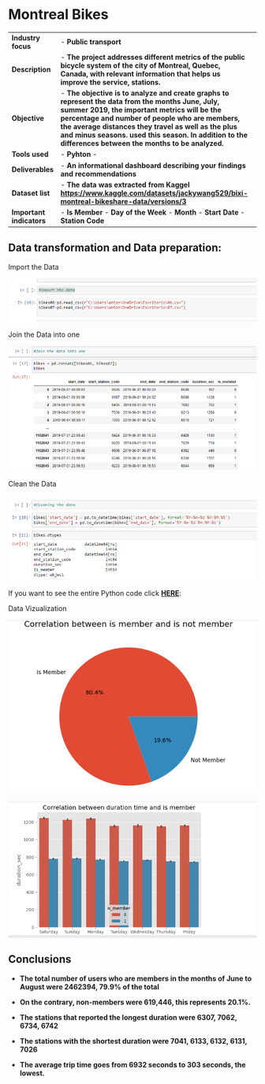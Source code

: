 <h1>Montreal Bikes </h1>

|  |  | |
| ----------- | ----------- | ----------|
| <b>Industry focus  </b> | - <b>Public transport </b> |  |
|<b> Description  </b>  | - <b>The project addresses different metrics of the public bicycle system of the city of Montreal, Quebec, Canada, with relevant information that helps us improve the service, stations.</b> | |
|<b> Objective </b> | - <b>The objective is to analyze and create graphs to represent the data from the months June, July, summer 2019, the important metrics will be the percentage and number of people who are members, the average distances they travel as well as the plus and minus seasons. used this season. In addition to the differences between the months to be analyzed. </b> |  |
|<b> Tools used  </b> | - <b>Pyhton</b> - |
|<b> Deliverables </b>  | - <b>An informational dashboard describing your findings and recommendations </b> | |
|<b> Dataset list </b> |- <b> The data was extracted from Kaggel https://www.kaggle.com/datasets/jackywang529/bixi-montreal-bikeshare-data/versions/3</b>|  |
|<b>Important indicators  </b>  | - <b>Is Member</b>  - <b>Day of the Week</b>  - <b> Month</b> - <b> Start Date</b> - <b> Station Code</b>     | |

<h2>Data transformation and Data preparation:</h2>  
<p align="center">
  
Import the Data 

![Cleaning data](https://github.com/antomagu/bikes/blob/main/importthedata.png)

<p align="center">
  
Join the Data into one

![Cleaning data](https://github.com/antomagu/bikes/blob/main/jointhedata.png)

<p align="center">
  
Clean the Data

![Cleaning data](https://github.com/antomagu/bikes/blob/main/cleanthedata.png)

If you want to see the entire Python code click **[HERE](https://www.kaggle.com/code/antonioguev/bikes-en-python?scriptVersionId=163493117)**:

<p align="center">
  
Data Vizualization

![Data Vizualization](https://github.com/antomagu/bikes/blob/main/viz1.png)

![Data Vizualization](https://github.com/antomagu/bikes/blob/main/viz2.png)

<h2>Conclusions</h2>  

- <b> The total number of users who are members in the months of June to August were 2462394, 79.9% of the total</b> 

- <b>On the contrary, non-members were 619,446, this represents 20.1%.</b>

- <b>The stations that reported the longest duration were 6307,
7062, 
6734, 
6742  </b>

- <b>The stations with the shortest duration were 7041,
6133, 
6132, 
6131, 
7026 </b>

- <b>The average trip time goes from 6932 seconds to 303 seconds, the lowest.</b>
